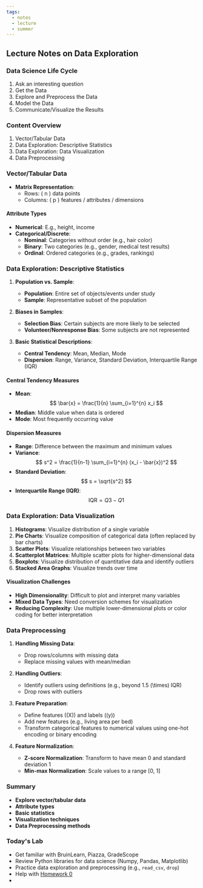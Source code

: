 ```yaml
---
tags:
  - notes
  - lecture
  - summer
---
```

## Lecture Notes on Data Exploration

### Data Science Life Cycle
1. Ask an interesting question
2. Get the Data
3. Explore and Preprocess the Data
4. Model the Data
5. Communicate/Visualize the Results

### Content Overview
1. Vector/Tabular Data
2. Data Exploration: Descriptive Statistics
3. Data Exploration: Data Visualization
4. Data Preprocessing

### Vector/Tabular Data
- **Matrix Representation**:
  - Rows: \( n \) data points
  - Columns: \( p \) features / attributes / dimensions

#### Attribute Types
- **Numerical**: E.g., height, income
- **Categorical/Discrete**:
  - **Nominal**: Categories without order (e.g., hair color)
  - **Binary**: Two categories (e.g., gender, medical test results)
  - **Ordinal**: Ordered categories (e.g., grades, rankings)

### Data Exploration: Descriptive Statistics
1. **Population vs. Sample**:
   - **Population**: Entire set of objects/events under study
   - **Sample**: Representative subset of the population

2. **Biases in Samples**:
   - **Selection Bias**: Certain subjects are more likely to be selected
   - **Volunteer/Nonresponse Bias**: Some subjects are not represented

3. **Basic Statistical Descriptions**:
   - **Central Tendency**: Mean, Median, Mode
   - **Dispersion**: Range, Variance, Standard Deviation, Interquartile Range (IQR)

#### Central Tendency Measures
- **Mean**: 
  $$ \bar{x} = \frac{1}{n} \sum_{i=1}^{n} x_i $$
- **Median**: Middle value when data is ordered
- **Mode**: Most frequently occurring value

#### Dispersion Measures
- **Range**: Difference between the maximum and minimum values
- **Variance**:
  $$ s^2 = \frac{1}{n-1} \sum_{i=1}^{n} (x_i - \bar{x})^2 $$
- **Standard Deviation**:
  $$ s = \sqrt{s^2} $$
- **Interquartile Range (IQR)**:
  $$ \text{IQR} = Q3 - Q1 $$

### Data Exploration: Data Visualization
1. **Histograms**: Visualize distribution of a single variable
2. **Pie Charts**: Visualize composition of categorical data (often replaced by bar charts)
3. **Scatter Plots**: Visualize relationships between two variables
4. **Scatterplot Matrices**: Multiple scatter plots for higher-dimensional data
5. **Boxplots**: Visualize distribution of quantitative data and identify outliers
6. **Stacked Area Graphs**: Visualize trends over time

#### Visualization Challenges
- **High Dimensionality**: Difficult to plot and interpret many variables
- **Mixed Data Types**: Need conversion schemes for visualization
- **Reducing Complexity**: Use multiple lower-dimensional plots or color coding for better interpretation

### Data Preprocessing
1. **Handling Missing Data**:
   - Drop rows/columns with missing data
   - Replace missing values with mean/median

2. **Handling Outliers**:
   - Identify outliers using definitions (e.g., beyond 1.5 \(\times\) IQR)
   - Drop rows with outliers

3. **Feature Preparation**:
   - Define features (\(X\)) and labels (\(y\))
   - Add new features (e.g., living area per bed)
   - Transform categorical features to numerical values using one-hot encoding or binary encoding

4. **Feature Normalization**:
   - **Z-score Normalization**: Transform to have mean 0 and standard deviation 1
   - **Min-max Normalization**: Scale values to a range [0, 1]

### Summary
- **Explore vector/tabular data**
- **Attribute types**
- **Basic statistics**
- **Visualization techniques**
- **Data Preprocessing methods**

### Today's Lab
- Get familiar with BruinLearn, Piazza, GradeScope
- Review Python libraries for data science (Numpy, Pandas, Matplotlib)
- Practice data exploration and preprocessing (e.g., `read_csv`, `drop`)
- Help with  [Homework 0](80_Learning_Education/82_Summer_Courses/82.30_ucla_cssi_2024/homework/homework_0/homework_0.md)
- 